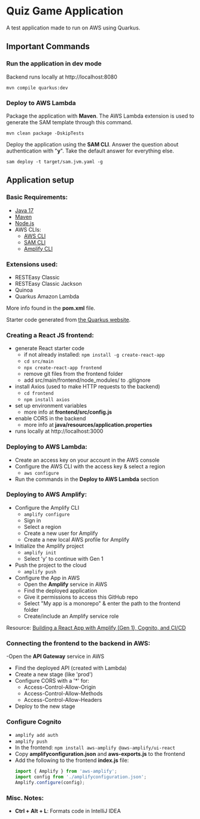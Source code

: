 # Quiz Game Application

A test application made to run on AWS using Quarkus.


## Important Commands

### Run the application in dev mode
Backend runs locally at http://localhost:8080

```shell script
mvn compile quarkus:dev
```

### Deploy to AWS Lambda

Package the application with **Maven**. The AWS Lambda extension is used to generate the SAM template through this command.

```shell script
mvn clean package -DskipTests
```

Deploy the application using the **SAM CLI**. Answer the question about authentication with "**y**". Take the default answer for everything else.

```shell script
sam deploy -t target/sam.jvm.yaml -g
```


## Application setup

### Basic Requirements:
- [Java 17](https://www.oracle.com/java/technologies/downloads/)
- [Maven](https://youtu.be/Xatr8AZLOsE?si=4aSqgVlvjE3dsGuU)
- [Node.js](https://nodejs.org/en)
- AWS CLIs:
  - [AWS CLI](https://docs.aws.amazon.com/cli/latest/userguide/getting-started-install.html#getting-started-install-instructions)
  - [SAM CLI](https://docs.aws.amazon.com/serverless-application-model/latest/developerguide/install-sam-cli.html)
  - [Amplify CLI](https://docs.amplify.aws/cli/start/install)

### Extensions used:
- RESTEasy Classic
- RESTEasy Classic Jackson
- Quinoa
- Quarkus Amazon Lambda

More info found in the **pom.xml** file.

Starter code generated from [the Quarkus website](https://code.quarkus.io/).

### Creating a React JS frontend:
- generate React starter code
  - if not already installed: `npm install -g create-react-app`
  - `cd src/main`
  - `npx create-react-app frontend`
  - remove git files from the frontend folder
  - add src/main/frontend/node_modules/ to .gitignore
- install Axios (used to make HTTP requests to the backend)
  - `cd frontend`
  - `npm install axios`
- set up environment variables
  - more info at **frontend/src/config.js**
- enable CORS in the backend
  - more info at **java/resources/application.properties**
- runs locally at http://localhost:3000

### Deploying to AWS Lambda:
- Create an access key on your account in the AWS console
- Configure the AWS CLI with the access key & select a region
  - `aws configure`
- Run the commands in the **Deploy to AWS Lambda** section

### Deploying to AWS Amplify:
- Configure the Amplify CLI
  - `amplify configure`
  - Sign in
  - Select a region
  - Create a new user for Amplify
  - Create a new local AWS profile for Amplify
- Initialize the Amplify project
  - `amplify init`
  - Select 'y' to continue with Gen 1
- Push the project to the cloud
  - `amplify push`
- Configure the App in AWS
  - Open the **Amplify** service in AWS
  - Find the deployed application
  - Give it permissions to access this GitHub repo
  - Select "My app is a monorepo" & enter the path to the frontend folder
  - Create/include an Amplify service role

Resource: [Building a React App with Amplify (Gen 1), Cognito, and CI/CD](https://www.youtube.com/watch?v=ma1FA2be8Ac)

### Connecting the frontend to the backend in AWS:
-Open the **API Gateway** service in AWS
- Find the deployed API (created with Lambda)
- Create a new stage (like 'prod')
- Configure CORS with a '*' for:
  - Access-Control-Allow-Origin
  - Access-Control-Allow-Methods
  - Access-Control-Allow-Headers
- Deploy to the new stage

### Configure Cognito
- `amplify add auth`
- `amplify push`
- In the frontend: `npm install aws-amplify @aws-amplify/ui-react`
- Copy **amplifyconfiguration.json** and **aws-exports.js** to the frontend
- Add the following to the frontend **index.js** file:
  ```javascript
  import { Amplify } from 'aws-amplify';
  import config from './amplifyconfiguration.json';
  Amplify.configure(config);
  ```

### Misc. Notes:
- **Ctrl + Alt + L**: Formats code in IntelliJ IDEA